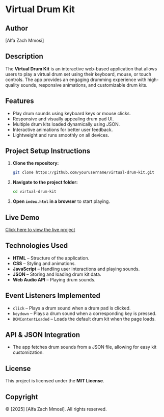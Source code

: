 # Virtual Drum Kit

## Author

[Alfa Zach Mmosi]

## Description

The **Virtual Drum Kit** is an interactive web-based application that allows users to play a virtual drum set using their keyboard, mouse, or touch controls. The app provides an engaging drumming experience with high-quality sounds, responsive animations, and customizable drum kits.

## Features

- Play drum sounds using keyboard keys or mouse clicks.
- Responsive and visually appealing drum pad UI.
- Multiple drum kits loaded dynamically using JSON.
- Interactive animations for better user feedback.
- Lightweight and runs smoothly on all devices.

## Project Setup Instructions

1. **Clone the repository:**

   ```bash
   git clone https://github.com/yourusername/virtual-drum-kit.git
   ```

2. **Navigate to the project folder:**

   ```bash
   cd virtual-drum-kit
   ```

3. **Open `index.html` in a browser** to start playing.

## Live Demo

[Click here to view the live project](https://yourusername.github.io/virtual-drum-kit/)

## Technologies Used

- **HTML** – Structure of the application.
- **CSS** – Styling and animations.
- **JavaScript** – Handling user interactions and playing sounds.
- **JSON** – Storing and loading drum kit data.
- **Web Audio API** – Playing drum sounds.

## Event Listeners Implemented

- `click` – Plays a drum sound when a drum pad is clicked.
- `keydown` – Plays a drum sound when a corresponding key is pressed.
- `DOMContentLoaded` – Loads the default drum kit when the page loads.

## API & JSON Integration

- The app fetches drum sounds from a JSON file, allowing for easy kit customization.

## License

This project is licensed under the **MIT License**.

## Copyright

© [2025] [Alfa Zach Mmosi]. All rights reserved.
